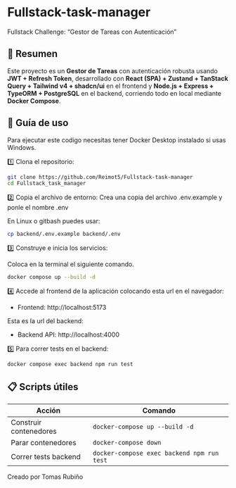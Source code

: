 # Fullstack-task-manager
Fullstack Challenge: “Gestor de Tareas con Autenticación”

## 📌 Resumen
Este proyecto es un **Gestor de Tareas** con autenticación robusta usando **JWT + Refresh Token**, desarrollado con **React (SPA) + Zustand + TanStack Query + Tailwind v4 + shadcn/ui** en el frontend y **Node.js + Express + TypeORM + PostgreSQL** en el backend, corriendo todo en local mediante **Docker Compose**.

## 🚀 Guía de uso
Para ejecutar este codigo necesitas tener Docker Desktop instalado si usas Windows.

1️⃣ Clona el repositorio:
```bash
git clone https://github.com/Reimot5/Fullstack-task-manager
cd Fullstack_task_manager
```

2️⃣ Copia el archivo de entorno:
Crea una copia del archivo .env.example y ponle el nombre .env

En Linux o gitbash puedes usar:
```bash
cp backend/.env.example backend/.env
```

3️⃣ Construye e inicia los servicios:

Coloca en la terminal el siguiente comando.
```bash
docker compose up --build -d
```

4️⃣ Accede al frontend de la aplicación colocando esta url en el navegador:
- Frontend: http://localhost:5173

Esta es la url del backend:
- Backend API: http://localhost:4000

5️⃣ Para correr tests en el backend:
```bash
docker compose exec backend npm run test
```

## 📋 Scripts útiles
| Acción                 | Comando                                    |
| ---------------------- | ------------------------------------------ |
| Construir contenedores | `docker-compose up --build -d`             |
| Parar contenedores     | `docker-compose down`                      |
| Correr tests backend   | `docker-compose exec backend npm run test` |

Creado por Tomas Rubiño